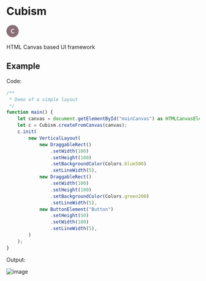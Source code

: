 
# Cubism
![image](/Assets/favicon-32x32.png)

HTML Canvas based UI framework

## Example
Code:
```typescript
/**
 * Demo of a simple layout
 */
function main() {
    let canvas = document.getElementById("mainCanvas") as HTMLCanvasElement;
    let c = Cubism.createFromCanvas(canvas);
    c.init(
        new VerticalLayout(
            new DraggableRect()
                .setWidth(100)
                .setHeight(100)
                .setBackgroundColor(Colors.blue500)
                .setLineWidth(5),
            new DraggableRect()
                .setWidth(100)
                .setHeight(100)
                .setBackgroundColor(Colors.green200)
                .setLineWidth(5),
            new ButtonElement("Button")
                .setHeight(50)
                .setWidth(100)
                .setLineWidth(5),
        )
    );
}
```
Output:

![image](https://user-images.githubusercontent.com/114621472/193383887-5963361f-698a-4741-ac91-29af25f7ad0b.png)



